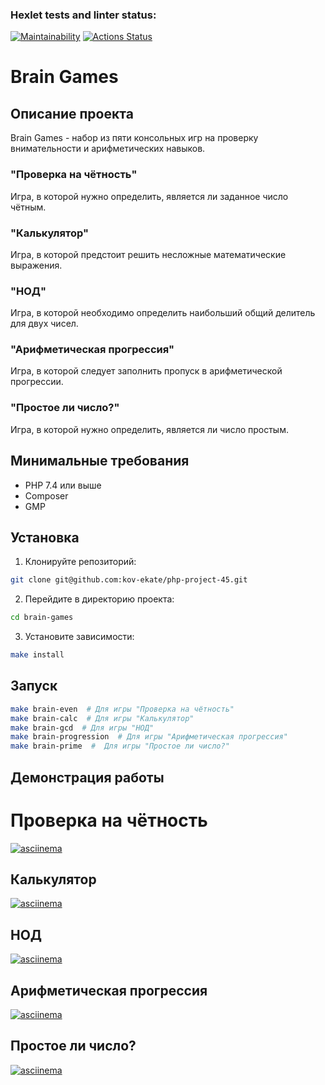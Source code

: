 ### Hexlet tests and linter status:
[![Maintainability](https://api.codeclimate.com/v1/badges/e7482f1e42818c23e2cb/maintainability)](https://codeclimate.com/github/kov-ekate/php-project-45/maintainability)
[![Actions Status](https://github.com/kov-ekate/php-project-45/actions/workflows/hexlet-check.yml/badge.svg)](https://github.com/kov-ekate/php-project-45/actions)
# Brain Games

## Описание проекта
Brain Games - набор из пяти консольных игр на проверку внимательности и арифметических навыков.
### "Проверка на чётность"
Игра, в которой нужно определить, является ли заданное число чётным. 
### "Калькулятор"
Игра, в которой предстоит решить несложные математические выражения.
### "НОД"
Игра, в которой необходимо определить наибольший общий делитель для двух чисел.
### "Арифметическая прогрессия"
Игра, в которой следует заполнить пропуск в арифметической прогрессии.
### "Простое ли число?"
Игра, в которой нужно определить, является ли число простым.

## Минимальные требования
* PHP 7.4 или выше
* Composer
* GMP

## Установка
1. Клонируйте репозиторий:

```bash
git clone git@github.com:kov-ekate/php-project-45.git
```
    
2. Перейдите в директорию проекта:

 ```bash
cd brain-games
```
    
3. Установите зависимости:

```bash
make install
```

## Запуск

 ```bash
make brain-even  # Для игры "Проверка на чётность"
make brain-calc  # Для игры "Калькулятор"
make brain-gcd  # Для игры "НОД"
make brain-progression  # Для игры "Арифметическая прогрессия"
make brain-prime  #  Для игры "Простое ли число?"
```

## Демонстрация работы
# Проверка на чётность
[![asciinema](https://asciinema.org/a/jtx0KVZRMgSOI6xpD8TpP4jQF.svg)](https://asciinema.org/a/jtx0KVZRMgSOI6xpD8TpP4jQF)
## Калькулятор
[![asciinema](https://asciinema.org/a/wEbbJzNv1gyDeCHk1FUwaOrVt.svg)](https://asciinema.org/a/wEbbJzNv1gyDeCHk1FUwaOrVt)
## НОД
[![asciinema](https://asciinema.org/a/01ClsF04CZe7oMVdC8rpUWE9y.svg)](https://asciinema.org/a/01ClsF04CZe7oMVdC8rpUWE9y)
## Арифметическая прогрессия
[![asciinema](https://asciinema.org/a/Ogxn0Oa03SgXfvcZgZw4lE2pC.svg)](https://asciinema.org/a/Ogxn0Oa03SgXfvcZgZw4lE2pC)
## Простое ли число?
[![asciinema](https://asciinema.org/a/RSAXWGAzktmwLBeaPwr6vzEUx.svg)](https://asciinema.org/a/RSAXWGAzktmwLBeaPwr6vzEUx)

